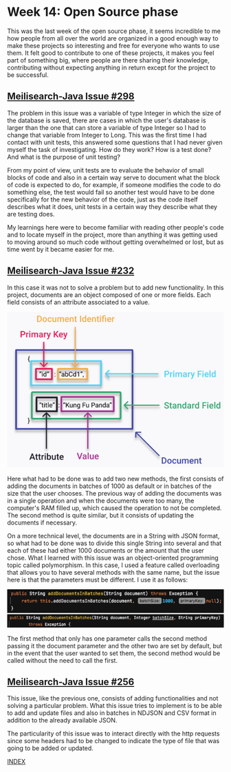 # Week 14: Open Source phase

This was the last week of the open source phase, it seems incredible to me how people from all over the world are organized in a good enough way to make these projects so interesting and free for everyone who wants to use them. It felt good to contribute to one of these projects, it makes you feel part of something big, where people are there sharing their knowledge, contributing without expecting anything in return except for the project to be successful.

## [Meilisearch-Java Issue #298](https://github.com/meilisearch/meilisearch-java/pull/299 )

The problem in this issue was a variable of type Integer in which the size of the database is saved, there are cases in which the user's database is larger than the one that can store a variable of type Integer so I had to change that variable from Integer to Long. This was the first time I had contact with unit tests, this answered some questions that I had never given myself the task of investigating. How do they work? How is a test done? And what is the purpose of unit testing?

From my point of view, unit tests are to evaluate the behavior of small blocks of code and also in a certain way serve to document what the block of code is expected to do, for example, if someone modifies the code to do something else, the test would fail so another test would have to be done specifically for the new behavior of the code, just as the code itself describes what it does, unit tests in a certain way they describe what they are testing does.

My learnings here were to become familiar with reading other people's code and to locate myself in the project, more than anything it was getting used to moving around so much code without getting overwhelmed or lost, but as time went by it became easier for me.

## [Meilisearch-Java Issue #232](https://github.com/meilisearch/meilisearch-java/pull/305)

In this case it was not to solve a problem but to add new functionality. In this project, documents are an object composed of one or more fields. Each field consists of an attribute associated to a value.

![documento](https://github.com/diegonavarroq/Journal/blob/main/images/documento.png?raw=true)

Here what had to be done was to add two new methods, the first consists of adding the documents in batches of 1000 as default or in batches of the size that the user chooses. The previous way of adding the documents was in a single operation and when the documents were too many, the computer's RAM filled up, which caused the operation to not be completed. The second method is quite similar, but it consists of updating the documents if necessary.

On a more technical level, the documents are in a String with JSON format, so what had to be done was to divide this single String into several and that each of these had either 1000 documents or the amount that the user chose.
What I learned with this issue was an object-oriented programming topic called polymorphism. In this case, I used a feature called overloading that allows you to have several methods with the same name, but the issue here is that the parameters must be different. I use it as follows:

![overloading](https://github.com/diegonavarroq/Journal/blob/main/images/overloading1.png?raw=true)
![overloading1](https://github.com/diegonavarroq/Journal/blob/main/images/overloading2.png?raw=true)

The first method that only has one parameter calls the second method passing it the document parameter and the other two are set by default, but in the event that the user wanted to set them, the second method would be called without the need to call the first.

## [Meilisearch-Java Issue #256](https://github.com/meilisearch/meilisearch-java/issues/256)

This issue, like the previous one, consists of adding functionalities and not solving a particular problem. What this issue tries to implement is to be able to add and update files and also in batches in NDJSON and CSV format in addition to the already available JSON.

The particularity of this issue was to interact directly with the http requests since some headers had to be changed to indicate the type of file that was going to be added or updated.

[INDEX](https://diegonavarroq.github.io/Journal/)
